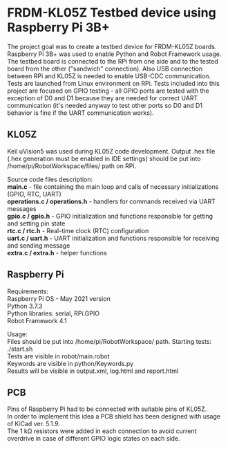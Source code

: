 # FRDM-KL05Z Testbed device using Raspberry Pi 3B+
  
The project goal was to create a testbed device for FRDM-KL05Z boards. Raspberry Pi 3B+ was used to enable Python and Robot Framework usage.
The testbed board is connected to the RPi from one side and to the tested board from the other ("sandwich" connection). Also USB connection 
between RPi and KL05Z is needed to enable USB-CDC communication. Tests are launched from Linux environment on RPi. Tests included into this project
are focused on GPIO testing - all GPIO ports are tested with the exception of D0 and D1 because they are needed for correct UART communication
(it's needed anyway to test other ports so D0 and D1 behavior is fine if the UART communication works).
  
## KL05Z
Keil uVision5 was used during KL05Z code development. Output .hex file (.hex generation must be enabled in IDE settings) should be put into /home/pi/RobotWorkspace/files/ path on RPi.

Source code files description:  
<b>main.c</b> - file containing the main loop and calls of necessary initializations (GPIO, RTC, UART)  
<b>operations.c / operations.h</b></b> - handlers for commands received via UART messages  
<b>gpio.c / gpio.h</b> - GPIO initialization and functions responsible for getting and setting pin state  
<b>rtc.c / rtc.h</b> - Real-time clock (RTC) configuration  
<b>uart.c / uart.h</b> - UART initialization and functions responsible for receiving and sending message  
<b>extra.c / extra.h</b> - helper functions  

## Raspberry Pi
Requirements:  
Raspberry Pi OS - May 2021 version  
Python 3.7.3  
Python libraries: serial, RPi.GPIO  
Robot Framework 4.1  
  
Usage:  
Files should be put into /home/pi/RobotWorkspace/ path.
Starting tests: ./start.sh  
Tests are visible in robot/main.robot  
Keywords are visible in python/Keywords.py  
Results will be visible in output.xml, log.html and report.html  

## PCB

Pins of Raspberry Pi had to be connected with suitable pins of KL05Z.  
In order to implement this idea a PCB shield has been designed with usage of KiCad ver. 5.1.9.  
The 1 kΩ resistors were added in each connection to avoid current overdrive in case of different GPIO logic states on each side.

